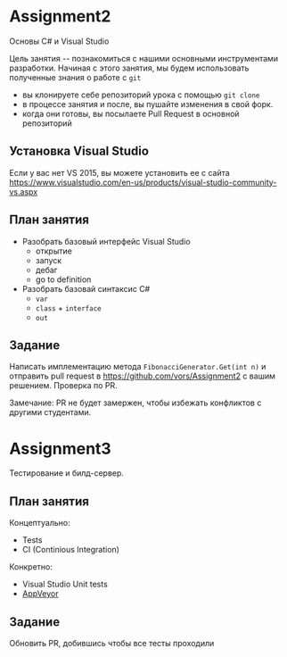 # Assignment2
Основы С# и Visual Studio

Цель занятия -- познакомиться с нашими основными инструментами разработки.
Начиная с этого занятия, мы будем использовать полученные знания о работе с `git`

* вы клонируете себе репозиторий урока с помощью `git clone`
* в процессе занятия и после, вы пушайте изменения в свой форк.
* когда они готовы, вы посылаете Pull Request в основной репозиторий

## Установка Visual Studio

Если у вас нет VS 2015, вы можете установить ее с сайта https://www.visualstudio.com/en-us/products/visual-studio-community-vs.aspx

## План занятия

* Разобрать базовый интерфейс Visual Studio
  - открытие
  - запуск
  - дебаг
  - go to definition
* Разобрать базовай синтаксис C#
  - `var`
  - `class` + `interface`
  - `out`

## Задание

 Написать имплементацию метода `FibonacciGenerator.Get(int n)` и отправить pull request в https://github.com/vors/Assignment2
 с вашим решением.
 Проверка по PR.
 
 Замечание: PR не будет замержен, чтобы избежать конфликтов с другими студентами.

# Assignment3

Тестирование и билд-сервер.


## План занятия

Концептуально:

* Tests
* CI (Continious Integration)

Конкретно:

* Visual Studio Unit tests
* [AppVeyor](https://ci.appveyor.com/project/vors/assignment2)

## Заданиe
Обновить PR, добившись чтобы все тесты проходили
